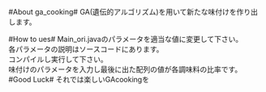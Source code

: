 #About ga_cooking#
GA(遺伝的アルゴリズム)を用いて新たな味付けを作り出します。

#How to ues#
Main_ori.javaのパラメータを適当な値に変更して下さい。  
各パラメータの説明はソースコードにあります。  
コンパイルし実行して下さい。  
味付けのパラメータを入力し最後に出た配列の値が各調味料の比率です。  
#Good Luck#
それでは楽しいGAcookingを
